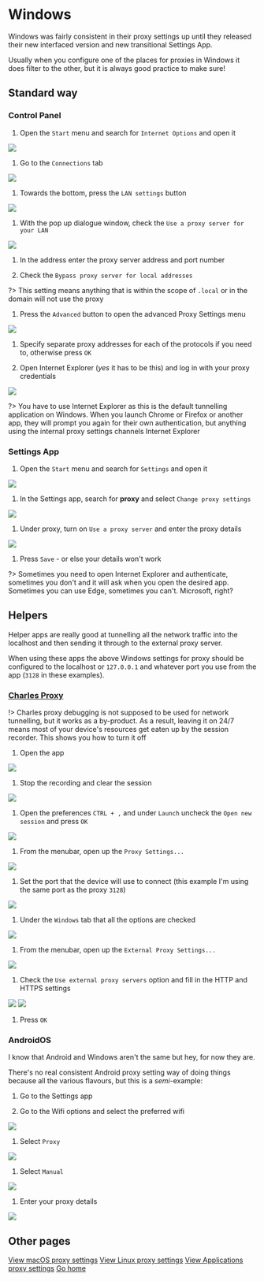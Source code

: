 # Windows

Windows was fairly consistent in their proxy settings up until they released their new interfaced version and new transitional Settings App.

Usually when you configure one of the places for proxies in Windows it does filter to the other, but it is always good practice to make sure!

## Standard way

### Control Panel

1. Open the `Start` menu and search for `Internet Options` and open it

 ![](../assets/windows/image01.jpg)

1. Go to the `Connections` tab

 ![](../assets/windows/image02.jpg)

1. Towards the bottom, press the `LAN settings` button

 ![](../assets/windows/image03.jpg)

1. With the pop up dialogue window, check the `Use a proxy server for your LAN`

 ![](../assets/windows/image04.jpg)

1. In the address enter the proxy server address and port number

1. Check the `Bypass proxy server for local addresses`

  ?> This setting means anything that is within the scope of `.local` or in the domain will not use the proxy

1. Press the `Advanced` button to open the advanced Proxy Settings menu

 ![](../assets/windows/image05.jpg)

1. Specify separate proxy addresses for each of the protocols if you need to, otherwise press `OK`

1. Open Internet Explorer (_yes_ it has to be this) and log in with your proxy credentials

 ![](../assets/windows/image06.jpg)

 ?> You have to use Internet Explorer as this is the default tunnelling application on Windows. When you launch Chrome or Firefox or another app, they will prompt you again for their own authentication, but anything using the internal proxy settings channels Internet Explorer

### Settings App

1. Open the `Start` menu and search for `Settings` and open it

 ![](../assets/windows/image07.jpg)

1. In the Settings app, search for **proxy** and select `Change proxy settings`

 ![](../assets/windows/image08.jpg)

1. Under proxy, turn on `Use a proxy server` and enter the proxy details

 ![](../assets/windows/image09.jpg)

1. Press `Save` - or else your details won't work

?> Sometimes you need to open Internet Explorer and authenticate, sometimes you don't and it will ask when you open the desired app. Sometimes you can use Edge, sometimes you can't. Microsoft, right?

## Helpers

Helper apps are really good at tunnelling all the network traffic into the localhost and then sending it through to the external proxy server.

When using these apps the above Windows settings for proxy should be configured to the localhost or `127.0.0.1` and whatever port you use from the app (`3128` in these examples).

### [Charles Proxy](https://www.charlesproxy.com)

!> Charles proxy debugging is not supposed to be used for network tunnelling, but it works as a by-product. As a result, leaving it on 24/7 means most of your device's resources get eaten up by the session recorder. This shows you how to turn it off

1. Open the app

 ![](../assets/windows/image10.jpg)

1. Stop the recording and clear the session

 ![](../assets/windows/image11.jpg)

1. Open the preferences `CTRL + ,` and under `Launch` uncheck the `Open new session` and press `OK`

 ![](../assets/windows/image12.jpg)

1. From the menubar, open up the `Proxy Settings...`

 ![](../assets/windows/image13.jpg)

1. Set the port that the device will use to connect (this example I'm using the same port as the proxy `3128`)

 ![](../assets/windows/image14.jpg)

1. Under the `Windows` tab that all the options are checked

 ![](../assets/windows/image15.jpg)

1. From the menubar, open up the `External Proxy Settings...`

 ![](../assets/windows/image16.jpg)

1. Check the `Use external proxy servers` option and fill in the HTTP and HTTPS settings

 ![](../assets/windows/image17.jpg)
 ![](../assets/windows/image18.jpg)

1. Press `OK`

### AndroidOS

I know that Android and Windows aren't the same but hey, for now they are.

There's no real consistent Android proxy setting way of doing things because all the various flavours, but this is a _semi_-example:

1. Go to the Settings app

1. Go to the Wifi options and select the preferred wifi

 ![](../assets/windows/image19.jpg)

1. Select `Proxy`

 ![](../assets/windows/image20.jpg)

1. Select `Manual`

 ![](../assets/windows/image21.jpg)

1. Enter your proxy details

 ![](../assets/windows/image22.jpg)

## Other pages

[View macOS proxy settings](/proxy/macos ':class=mb-button')
[View Linux proxy settings](/proxy/linux ':class=mb-button')
[View Applications proxy settings](/proxy/apps ':class=mb-button')
[Go home](/ ':class=mb-button')
